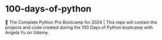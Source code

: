 # 100-days-of-python
🐍 The Complete Python Pro Bootcamp for 2024  | This repo will contain the projects and code created during the 100 Days of Python bootcamp with Angela Yu on Udemy. 
